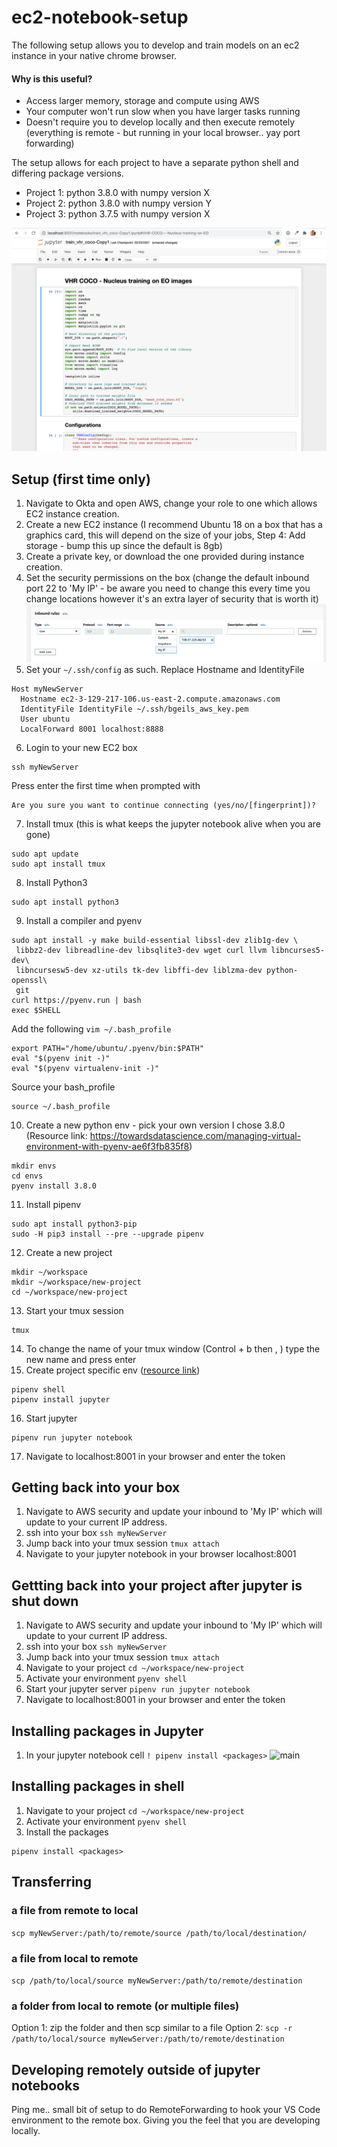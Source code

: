 # ec2-notebook-setup

The following setup allows you to develop and train models on an ec2 instance in your native chrome browser. 

#### Why is this useful?
- Access larger memory, storage and compute using AWS 
- Your computer won't run slow when you have larger tasks running
- Doesn't require you to develop locally and then execute remotely (everything is remote - but running in your local browser.. yay port forwarding)

The setup allows for each project to have a separate python shell and differing package versions.
- Project 1: python 3.8.0 with numpy version X 
- Project 2: python 3.8.0 with numpy version Y
- Project 3: python 3.7.5 with numpy version X

![main](images/main.png)

## Setup (first time only)
1. Navigate to Okta and open AWS, change your role to one which allows EC2 instance creation. 
2. Create a new EC2 instance (I recommend Ubuntu 18 on a box that has a graphics card, this will depend on the size of your jobs, Step 4: Add storage - bump this up since the default is 8gb)
3. Create a private key, or download the one provided during instance creation. 
4. Set the security permissions on the box (change the default inbound port 22 to 'My IP' - be aware you need to change this every time you change locations however it's an extra layer of security that is worth it)
![main](images/my_ip.png)
6. Set your `~/.ssh/config` as such. Replace Hostname and IdentityFile
```
Host myNewServer
  Hostname ec2-3-129-217-106.us-east-2.compute.amazonaws.com
  IdentityFile IdentityFile ~/.ssh/bgeils_aws_key.pem
  User ubuntu
  LocalForward 8001 localhost:8888
```
6. Login to your new EC2 box 
```
ssh myNewServer
```
Press enter the first time when prompted with 
```
Are you sure you want to continue connecting (yes/no/[fingerprint])?
```
7. Install tmux (this is what keeps the jupyter notebook alive when you are gone)
```
sudo apt update
sudo apt install tmux
```
8. Install Python3
```
sudo apt install python3
```
9. Install a compiler and pyenv 
```
sudo apt install -y make build-essential libssl-dev zlib1g-dev \
 libbz2-dev libreadline-dev libsqlite3-dev wget curl llvm libncurses5-dev\
 libncursesw5-dev xz-utils tk-dev libffi-dev liblzma-dev python-openssl\
 git
curl https://pyenv.run | bash
exec $SHELL
```
Add the following `vim ~/.bash_profile`
```
export PATH="/home/ubuntu/.pyenv/bin:$PATH"
eval "$(pyenv init -)"
eval "$(pyenv virtualenv-init -)"
```
Source your bash_profile
```
source ~/.bash_profile
```
10. Create a new python env - pick your own version I chose 3.8.0 (Resource link: https://towardsdatascience.com/managing-virtual-environment-with-pyenv-ae6f3fb835f8)
```
mkdir envs
cd envs
pyenv install 3.8.0
```
11. Install pipenv
```
sudo apt install python3-pip
sudo -H pip3 install --pre --upgrade pipenv
```
12. Create a new project
```
mkdir ~/workspace
mkdir ~/workspace/new-project
cd ~/workspace/new-project
```
13. Start your tmux session
```
tmux
```
14. To change the name of your tmux window (Control + b then , ) type the new name and press enter
15. Create project specific env ([resource link](https://towardsdatascience.com/how-to-use-pipenv-with-jupyter-and-vscode-ae0e970df486#:~:text=Developing%20with%20Jupyter%20Notebook%20in%20the%20browser,-Jupyter%20Notebook%20in&text=Make%20sure%20to%20navigate%20into,afterward%20pipenv%20run%20jupyter%20notebook%20.))
```
pipenv shell
pipenv install jupyter
```
16. Start jupyter
```
pipenv run jupyter notebook
```
17. Navigate to localhost:8001 in your browser and enter the token


## Getting back into your box
1. Navigate to AWS security and update your inbound to 'My IP' which will update to your current IP address.
2. ssh into your box `ssh myNewServer`
3. Jump back into your tmux session `tmux attach`
4. Navigate to your jupyter notebook in your browser localhost:8001

## Gettting back into your project after jupyter is shut down
1. Navigate to AWS security and update your inbound to 'My IP' which will update to your current IP address.
2. ssh into your box `ssh myNewServer`
3. Jump back into your tmux session `tmux attach`
4. Navigate to your project `cd ~/workspace/new-project`
5. Activate your environment `pyenv shell`
6. Start your jupyter server `pipenv run jupyter notebook`
7. Navigate to localhost:8001 in your browser and enter the token

## Installing packages in Jupyter
1. In your jupyter notebook cell `! pipenv install <packages>`
![main](images/numpy.png)

## Installing packages in shell
1. Navigate to your project `cd ~/workspace/new-project`
2. Activate your environment `pyenv shell`
3. Install the packages
```
pipenv install <packages>
```

## Transferring 

### a file from remote to local 
```scp myNewServer:/path/to/remote/source /path/to/local/destination/```

### a file from local to remote
```scp /path/to/local/source myNewServer:/path/to/remote/destination ```

### a folder from local to remote (or multiple files)
Option 1: zip the folder and then scp similar to a file
Option 2: `scp -r /path/to/local/source myNewServer:/path/to/remote/destination`

## Developing remotely outside of jupyter notebooks
Ping me.. small bit of setup to do RemoteForwarding to hook your VS Code environment to the remote box. Giving you the feel that you are developing locally. 
